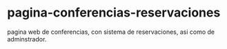 # pagina-conferencias-reservaciones
pagina web de conferencias, con sistema de reservaciones, asi como de adminstrador.
